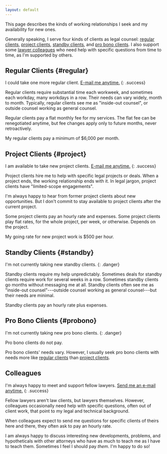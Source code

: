 ```yaml
---
layout: default
---
```


This page describes the kinds of working relationships I seek and my availability for new ones.

Generally speaking, I serve four kinds of clients as legal counsel: [regular clients](#regular), [project clients](#project), [standby clients](#standby), and [pro bono clients](#probono).  I also support some [lawyer colleagues](#colleagues) who need help with specific questions from time to time, as I'm supported by others.

## Regular Clients {#regular}

I could take one more regular client.  [E-mail me anytime.](mailto:kyle@kemitchell.com)
{: .success}

Regular clients require substantial time each workweek, and sometimes each workday, many workdays in a row.  Their needs can vary widely, month to month.  Typically, regular clients see me as "inside-out counsel", or outside counsel working as general counsel.

Regular clients pay a flat monthly fee for my services.  The flat fee can be renegotiated anytime, but fee changes apply only to future months, never retroactively.

My regular clients pay a minimum of $6,000 per month.

## Project Clients {#project}

I am available to take new project clients.  [E-mail me anytime.](mailto:kyle@kemitchell.com)
{: .success}

Project clients hire me to help with specific legal projects or deals.  When a project ends, the working relationship ends with it.  In legal jargon, project clients have "limited-scope engagements".

I'm always happy to hear from former project clients about new opportunities.  But I don't commit to stay available to project clients after the current project.

Some project clients pay an hourly rate and expenses.  Some project clients play flat rates, for the whole project, per week, or otherwise.  Depends on the project.

My going rate for new project work is $500 per hour.

## Standby Clients {#standby}

I'm not currently taking new standby clients.
{: .danger}

Standby clients require my help unpredictably.  Sometimes deals for standby clients require work for several weeks in a row.  Sometimes standby clients go months without messaging me at all.  Standby clients often see me as "inside-out counsel"---outside counsel working as general counsel---but their needs are minimal.

Standby clients pay an hourly rate plus expenses.

## Pro Bono Clients {#probono}

I'm not currently taking new pro bono clients.
{: .danger}

Pro bono clients do not pay.

Pro bono clients' needs vary.  However, I usually seek pro bono clients with needs more like [regular clients](#regular) than [project clients](#project).

## Colleagues

I'm always happy to meet and support fellow lawyers.  [Send me an e-mail anytime.](mailto:kyle@kemitchell.com)
{: .success}

Fellow lawyers aren't law clients, but lawyers themselves.  However, colleagues occasionally need help with specific questions, often out of client work, that point to my legal and technical background.

When colleagues expect to send me questions for specific clients of theirs here and there, they often ask to pay an hourly rate.

I am always happy to discuss interesting new developments, problems, and hypotheticals with other attorneys who have as much to teach me as I have to teach them.  Sometimes I feel I should pay _them_.  I'm happy to do so!

